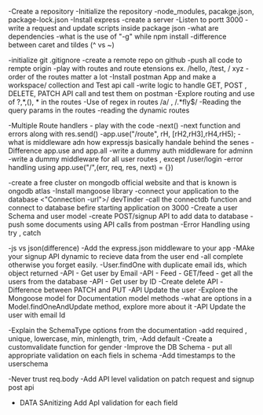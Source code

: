 -Create a repository
-Initialize the repository
-node_modules, pacakge.json, package-lock.json
-Install express
-create a server 
-Listen to portt 3000
-write a request and update scripts inside package json 
-what are dependencies
-what is the use of "-g" while npm install 
-difference between caret and tildes (^ vs ~)

-initialize git 
.gitignore
-create a remote repo on github 
-push all code to rempte origin 
-play with routes and route etensions ex. /hello, /test, / xyz
-order of the routes matter a lot 
-Install postman App and make a workspace/ collection and Test api call
-write logic to handle GET, POST , DELETE, PATCH  API call and test them on postman 
-Explore routing and use of ?,*,(), * in the routes
-Use of regex in routes /a/ , /.*fly$/
-Reading the query params in the routes 
-reading the dynamic routes

-Multiple Route handlers - play with the code 
-next()
-next function and errors along with res.send()
-app.use("/route", rH, [rH2,rH3],rH4,rH5);
-what is middleware  adn how expressjs basically handale  behind the senes
-Difference  app.use and app.all
-write a dummy auth middleware for adminn 
-write a dummy middleware for all user routes , except /user/login
-error handling using app.use("/",(err, req, res, next) = {})

-create a free cluster on mongodb official website and that is known is ongodb atlas 
-Install mangoose library
-connect your application to the database <"Connection -url">/ devTinder
-call the connectdb function and connect to database befire starting application on 3000
-Create a user Schema and user model
-create POST/signup API to add data to database
-push some documents using API calls from postman
-Error Handling using try , catch

-js vs json(difference)
-Add the  express.json middleware to your app
-MAke your signup API dynamic to recieve data from the user end
-all complete otherwise  you forget easily.
-User.findOne with duplicate email ids, which object returned
 -API - Get user by Email
 -API - Feed - GET/feed  - get all the users from the database
 -API - Get user by ID 
 -Create delete API
 -Difference between PATCH and PUT
 -API Update the user 
 -Explore the Mongoose model for Documentation model methods
 -what are options in a Model.findOneAndUpdate method, explore more about it
 -API Update the user with email Id

 -Explain the SchemaType options from the documentation
 -add required , unique, lowercase, min, minlength, trim,
 -Add default
 -Create a customvalidate function for gender
 -Improve the DB Schema - put all appropriate validation on each fiels in schema 
 -Add timestamps to the userschema

 -Never trust req.body
 -Add API level validation on patch request and signup post api
 - DATA SAnitizing  Add ApI validation for each field 